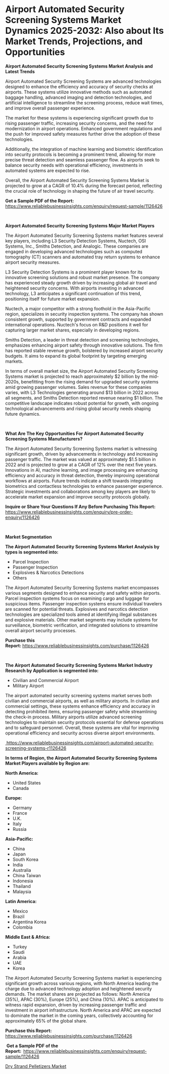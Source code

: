 <p><h1>Airport Automated Security Screening Systems Market Dynamics 2025-2032: Also about Its Market Trends, Projections, and Opportunities</h1></p><p><strong>Airport Automated Security Screening Systems Market Analysis and Latest Trends</strong></p>
<p><p>Airport Automated Security Screening Systems are advanced technologies designed to enhance the efficiency and accuracy of security checks at airports. These systems utilize innovative methods such as automated baggage handling, advanced imaging and detection technologies, and artificial intelligence to streamline the screening process, reduce wait times, and improve overall passenger experience. </p><p>The market for these systems is experiencing significant growth due to rising passenger traffic, increasing security concerns, and the need for modernization in airport operations. Enhanced government regulations and the push for improved safety measures further drive the adoption of these technologies. </p><p>Additionally, the integration of machine learning and biometric identification into security protocols is becoming a prominent trend, allowing for more precise threat detection and seamless passenger flow. As airports seek to balance security needs with operational efficiency, investments in automated systems are expected to rise. </p><p>Overall, the Airport Automated Security Screening Systems Market is projected to grow at a CAGR of 10.4% during the forecast period, reflecting the crucial role of technology in shaping the future of air travel security.</p></p>
<p><strong>Get a Sample PDF of the Report:&nbsp;</strong> <a href="https://www.reliablebusinessinsights.com/enquiry/request-sample/1126426?utm_campaign=2733&utm_medium=2&utm_source=Github&utm_content=ia&utm_term=02032025&utm_id=airport-automated-security-screening-systems">https://www.reliablebusinessinsights.com/enquiry/request-sample/1126426</a></p>
<p>&nbsp;</p>
<p><strong>Airport Automated Security Screening Systems Major Market Players</strong></p>
<p><p>The Airport Automated Security Screening Systems market features several key players, including L3 Security Detection Systems, Nuctech, OSI Systems, Inc., Smiths Detection, and Analogic. These companies are engaged in developing advanced technologies such as computed tomography (CT) scanners and automated tray return systems to enhance airport security measures. </p><p>L3 Security Detection Systems is a prominent player known for its innovative screening solutions and robust market presence. The company has experienced steady growth driven by increasing global air travel and heightened security concerns. With airports investing in advanced technology, L3 anticipates a significant continuation of this trend, positioning itself for future market expansion.</p><p>Nuctech, a major competitor with a strong foothold in the Asia-Pacific region, specializes in security inspection systems. The company has shown consistent growth, supported by government contracts and expanded international operations. Nuctech's focus on R&D positions it well for capturing larger market shares, especially in developing regions.</p><p>Smiths Detection, a leader in threat detection and screening technologies, emphasizes enhancing airport safety through innovative solutions. The firm has reported stable revenue growth, bolstered by increased airport security budgets. It aims to expand its global footprint by targeting emerging markets.</p><p>In terms of overall market size, the Airport Automated Security Screening Systems market is projected to reach approximately $2 billion by the mid-2020s, benefitting from the rising demand for upgraded security systems amid growing passenger volumes. Sales revenue for these companies varies, with L3 Technologies generating around $13 billion in 2022 across all segments, and Smiths Detection reported revenue nearing $1 billion. The competitive landscape indicates robust potential for growth, with ongoing technological advancements and rising global security needs shaping future dynamics.</p></p>
<p>&nbsp;</p>
<p><strong>What Are The Key Opportunities For Airport Automated Security Screening Systems Manufacturers?</strong></p>
<p><p>The Airport Automated Security Screening Systems market is witnessing significant growth, driven by advancements in technology and increasing passenger traffic. The market was valued at approximately $1.5 billion in 2022 and is projected to grow at a CAGR of 12% over the next five years. Innovations in AI, machine learning, and image processing are enhancing efficiency and accuracy in threat detection, thereby improving operational workflows at airports. Future trends indicate a shift towards integrating biometrics and contactless technologies to enhance passenger experience. Strategic investments and collaborations among key players are likely to accelerate market expansion and improve security protocols globally.</p></p>
<p><strong>Inquire or Share Your Questions If Any Before Purchasing This Report:</strong> <a href="https://www.reliablebusinessinsights.com/enquiry/pre-order-enquiry/1126426?utm_campaign=2733&utm_medium=2&utm_source=Github&utm_content=ia&utm_term=02032025&utm_id=airport-automated-security-screening-systems">https://www.reliablebusinessinsights.com/enquiry/pre-order-enquiry/1126426</a></p>
<p>&nbsp;</p>
<p><strong>Market Segmentation</strong></p>
<p><strong>The Airport Automated Security Screening Systems Market Analysis by types is segmented into:</strong></p>
<p><ul><li>Parcel Inspection</li><li>Passenger Inspection</li><li>Explosives & Narcotics Detections</li><li>Others</li></ul></p>
<p><p>The Airport Automated Security Screening Systems market encompasses various segments designed to enhance security and safety within airports. Parcel inspection systems focus on examining cargo and luggage for suspicious items. Passenger inspection systems ensure individual travelers are scanned for potential threats. Explosives and narcotics detection technologies are specialized tools aimed at identifying illegal substances and explosive materials. Other market segments may include systems for surveillance, biometric verification, and integrated solutions to streamline overall airport security processes.</p></p>
<p><strong>Purchase this Report:&nbsp;</strong><a href="https://www.reliablebusinessinsights.com/purchase/1126426?utm_campaign=2733&utm_medium=2&utm_source=Github&utm_content=ia&utm_term=02032025&utm_id=airport-automated-security-screening-systems">https://www.reliablebusinessinsights.com/purchase/1126426</a></p>
<p>&nbsp;</p>
<p><strong>The Airport Automated Security Screening Systems Market Industry Research by Application is segmented into:</strong></p>
<p><ul><li>Civilian and Commercial Airport</li><li>Military Airport</li></ul></p>
<p><p>The airport automated security screening systems market serves both civilian and commercial airports, as well as military airports. In civilian and commercial settings, these systems enhance efficiency and accuracy in detecting prohibited items, ensuring passenger safety while streamlining the check-in process. Military airports utilize advanced screening technologies to maintain security protocols essential for defense operations and to safeguard personnel. Overall, these systems are vital for improving operational efficiency and security across diverse airport environments.</p></p>
<p><a href="https://www.reliablebusinessinsights.com/airport-automated-security-screening-systems-r1126426?utm_campaign=2733&utm_medium=2&utm_source=Github&utm_content=ia&utm_term=02032025&utm_id=airport-automated-security-screening-systems">&nbsp;https://www.reliablebusinessinsights.com/airport-automated-security-screening-systems-r1126426</a></p>
<p><strong>In terms of Region, the Airport Automated Security Screening Systems Market Players available by Region are:</strong></p>
<p>
    <p> <strong> North America: </strong>
        <ul>
            <li>United States</li>
            <li>Canada</li>
        </ul>
        </p> 
    <p> <strong> Europe: </strong>
        <ul>
            <li>Germany</li>
            <li>France</li>
            <li>U.K.</li>
            <li>Italy</li>
            <li>Russia</li>
        </ul>
        </p> 
    <p> <strong> Asia-Pacific: </strong>
        <ul>
            <li>China</li>
            <li>Japan</li>
            <li>South Korea</li>
            <li>India</li>
            <li>Australia</li>
            <li>China Taiwan</li>
            <li>Indonesia</li>
            <li>Thailand</li>
            <li>Malaysia</li>
        </ul>
        </p> 
    <p> <strong> Latin America: </strong>
        <ul>
            <li>Mexico</li>
            <li>Brazil</li>
            <li>Argentina Korea</li>
            <li>Colombia</li>
        </ul>
        </p> 
    <p> <strong> Middle East & Africa: </strong>
        <ul>
            <li>Turkey</li>
            <li>Saudi</li>
            <li>Arabia</li>
            <li>UAE</li>
            <li>Korea</li>
        </ul>
    </p>
    </p>
<p><p>The Airport Automated Security Screening Systems market is experiencing significant growth across various regions, with North America leading the charge due to advanced technology adoption and heightened security demands. The market shares are projected as follows: North America (35%), APAC (30%), Europe (25%), and China (10%). APAC is anticipated to witness rapid expansion, driven by increasing passenger traffic and investment in airport infrastructure. North America and APAC are expected to dominate the market in the coming years, collectively accounting for approximately 65% of the global share.</p></p>
<p><strong>Purchase this Report: </strong><a href="https://www.reliablebusinessinsights.com/purchase/1126426?utm_campaign=2733&utm_medium=2&utm_source=Github&utm_content=ia&utm_term=02032025&utm_id=airport-automated-security-screening-systems">https://www.reliablebusinessinsights.com/purchase/1126426</a></p>
<p>&nbsp;<strong>Get a Sample PDF of the Report:&nbsp;&nbsp;</strong><a href="https://www.reliablebusinessinsights.com/enquiry/request-sample/1126426?utm_campaign=2733&utm_medium=2&utm_source=Github&utm_content=ia&utm_term=02032025&utm_id=airport-automated-security-screening-systems">https://www.reliablebusinessinsights.com/enquiry/request-sample/1126426</a></p>
<p><strong></strong></p>
<p><p><a href="https://github.com/kimberjam0i/Market-Research-Report-List-1/blob/main/dry-strand-pelletizers-market.md?utm_campaign=2733&utm_medium=2&utm_source=Github&utm_content=ia&utm_term=02032025&utm_id=airport-automated-security-screening-systems">Dry Strand Pelletizers Market</a></p></p>